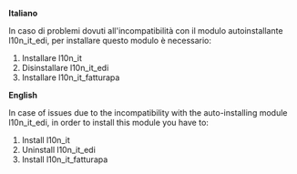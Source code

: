 **Italiano**

In caso di problemi dovuti all'incompatibilità con il modulo
autoinstallante l10n_it_edi, per installare questo modulo è necessario:

1.  Installare l10n_it
2.  Disinstallare l10n_it_edi
3.  Installare l10n_it_fatturapa

**English**

In case of issues due to the incompatibility with the auto-installing
module l10n_it_edi, in order to install this module you have to:

1.  Install l10n_it
2.  Uninstall l10n_it_edi
3.  Install l10n_it_fatturapa
